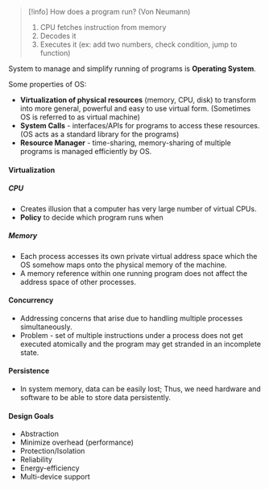 > [!info] 
> How does a program run? (Von Neumann)
> 1. CPU fetches instruction from memory
> 2. Decodes it
> 3. Executes it (ex: add two numbers, check condition, jump to function)

System to manage and simplify running of programs is **Operating System**.

Some properties of OS:
- **Virtualization of physical resources** (memory, CPU, disk) to transform into more general, powerful and easy to use virtual form. (Sometimes OS is referred to as virtual machine)
- **System Calls** - interfaces/APIs for programs to access these resources. (OS acts as a standard library for the programs)
- **Resource Manager** - time-sharing, memory-sharing of multiple programs is managed efficiently by OS.

#### Virtualization

##### CPU
- Creates illusion that a computer has very large number of virtual CPUs. 
- **Policy** to decide which program runs when

##### Memory
- Each process accesses its own private virtual address space which the OS somehow maps onto the physical memory of the machine.
- A memory reference within one running program does not affect the address space of other processes.

#### Concurrency
- Addressing concerns that arise due to handling multiple processes simultaneously.
- Problem - set of multiple instructions under a process does not get executed atomically and the program may get stranded in an incomplete state.

#### Persistence
- In system memory, data can be easily lost; Thus, we need hardware and software to be able to store data persistently.

#### Design Goals
- Abstraction
- Minimize overhead (performance)
- Protection/Isolation
- Reliability
- Energy-efficiency
- Multi-device support




